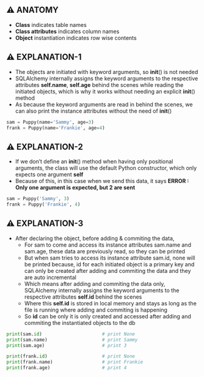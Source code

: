 ## ⚠️ ANATOMY
- **Class** indicates table names
- **Class attributes** indicates column names 
- **Object** instantiation indicates row wise contents 

## ⚠️ EXPLANATION-1
- The objects are initiated with keyword arguments, so __init__() is not needed 
- SQLAlchemy internally assigns the keyword arguments to the respective attributes **self.name**, **self.age** behind the scenes while reading the initiated objects, which is why it works without needing an explicit __init__() method
- As because the keyword arguments are read in behind the scenes, we can also print the instance attributes 
  without the need of __init__()

```python
sam = Puppy(name='Sammy', age=3)
frank = Puppy(name='Frankie', age=4)
```

## ⚠️ EXPLANATION-2
- If we don’t define an __init__() method when having only positional arguments, the class will use the default Python constructor, which only expects one argument **self**
- Because of this, in this case when we send this data, it says **ERROR : Only one argument is expected, but 2 are sent**
  
```python
sam = Puppy('Sammy', 3)
frank = Puppy('Frankie', 4)
```

## ⚠️ EXPLANATION-3
- After declaring the object, before adding & commiting the data, <br>
    - For sam to come and access its instance attributes sam.name and sam.age, these data are previously read, so they can be printed
    - But when sam tries to access its instance attribute sam.id, none will be printed because, id for each 
    initiated object is a primary key and can only be created after adding and commiting the data and they are auto incremental 
    - Which means after adding and commiting the data only, SQLAlchemy internally assigns the keyword arguments to the respective attributes **self.id** behind the scenes
    - Where this **self.id** is stored in local memory and stays as long as the file is running where adding and commiting is happening
    - So **id** can be only it is only created and accessed after adding and commiting the instantiated objects to the db 
  
```python
print(sam.id)                      # print None
print(sam.name)                    # print Sammy
print(sam.age)                     # print 3

print(frank.id)                    # print None
print(frank.name)                  # print Frankie
print(frank.age)                   # print 4
```

